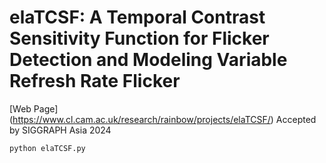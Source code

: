 # elaTCSF: A Temporal Contrast Sensitivity Function for Flicker Detection and Modeling Variable Refresh Rate Flicker

[Web Page] (https://www.cl.cam.ac.uk/research/rainbow/projects/elaTCSF/)
Accepted by SIGGRAPH Asia 2024 

```python
python elaTCSF.py
